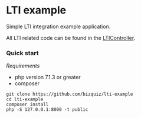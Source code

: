 # LTI example

Simple LTI integration example application.

All LTI related code can be found in the [LTIController](https://github.com/bizquiz/lti-example/blob/master/src/Controller/LTIController.php).

### Quick start

*Requirements*

 - php version 7.1.3 or greater
 - composer

```
git clone https://github.com/bizquiz/lti-example
cd lti-example
composer install
php -S 127.0.0.1:8000 -t public
```
